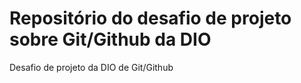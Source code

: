 # Repositório do desafio de projeto sobre Git/Github da DIO
Desafio de projeto da DIO de Git/Github
